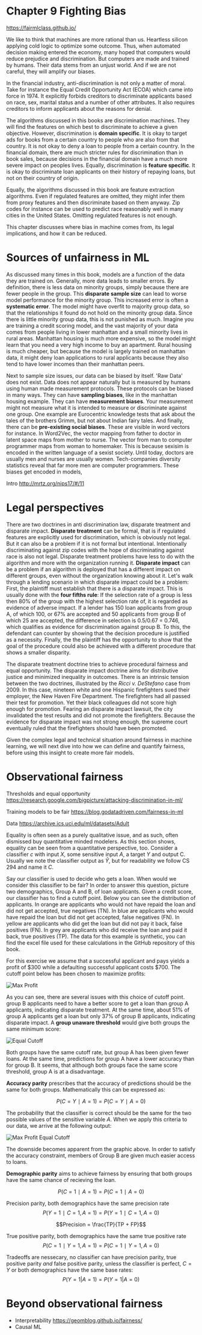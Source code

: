 # Chapter 9 Fighting Bias

https://fairmlclass.github.io/

We like to think that machines are more rational than us. Heartless silicon applying cold logic to optimize some outcome. Thus, when automated decision making entered the economy, many hoped that computers would reduce prejudice and discrimination. But computers are made and trained by humans. Their data stems from an unjust world. And if we are not careful, they will amplify our biases.

In the financial industry, anti-discrimination is not only a matter of moral. Take for instance the Equal Credit Opportunity Act (ECOA) which came into force in 1974. It explicitly forbids creditors to discriminate applicants based on race, sex, marital status and a number of other attributes. It also requires creditors to inform applicants about the reasons for denial. 

The algorithms discussed in this books are discrimination machines. They will find the features on which best to discriminate to achieve a given objective. However, discrimination is **domain specific**. It is okay to target ads for books from a certain country to people who are also from that country. It is not okay to deny a loan to people from a certain country. In the financial domain, there are much stricter rules for discrimination than in book sales, because decisions in the financial domain have a much more severe impact on peoples lives. Equally, discrimination is **feature specific**. It is okay to discriminate loan applicants on their history of repaying loans, but not on their country of origin.

Equally, the algorithms discussed in this book are feature extraction algorithms. Even if regulated features are omitted, they might infer them from proxy features and then discriminate based on them anyway. Zip codes for instance can be used to predict race reasonably well in many cities in the United States. Omitting regulated features is not enough.

This chapter discusses where bias in machine comes from, its legal implications, and how it can be reduced.

# Sources of unfairness in ML

As discussed many times in this book, models are a function of the data they are trained on. Generally, more data leads to smaller errors. By definition, there is less data on minority groups, simply because there are fewer people in the group. This **disparate sample size** can lead to worse model performance for the minority group. This increased error is often a **systematic error**. The model might have overfit to majority group data, so that the relationships it found do not hold on the minority group data. Since there is little minority group data, this is not punished as much. Imagine you are training a credit scoring model, and the vast majority of your data comes from people living in lower manhattan and a small minority lives in rural areas. Manhattan housing is much more expensive, so the model might learn that you need a very high income to buy an apartment. Rural housing is much cheaper, but because the model is largely trained on manhattan data, it might deny loan applications to rural applicants because they also tend to have lower incomes than their manhattan peers.

Next to sample size issues, our data can be biased by itself. 'Raw Data' does not exist. Data does not appear naturally but is measured by humans using human made measurement protocols. These protocols can be biased in many ways. They can have **sampling biases**, like in the manhattan housing example. They can have **measurement biases**. Your measurement might not measure what it is intended to measure or discriminate against one group. One example are Eurocentric knowledge tests that ask about the tales of the brothers Grimm, but not about Indian fairy tales. And finally, there can be **pre-existing social biases**. These are visible in word vectors for instance. In Word2Vec, the vector mapping from father to doctor in latent space maps from mother to nurse. The vector from man to computer programmer maps from woman to homemaker. This is because sexisim is encoded in the written language of a sexist society. Until today, doctors are usually men and nurses are usually women. Tech-companies diversity statistics reveal that far more men are computer programmers. These biases get encoded in models, 

Intro
http://mrtz.org/nips17/#/11

# Legal perspectives
There are two doctrines in anti discrimination law, disparate treatment and disparate impact. **Disparate treatment** can be formal, that is if regulated features are explicitly used for discrimination, which is obviously not legal. But it can also be a problem if it is not formal but intentional. Intentionally discriminating against zip codes with the hope of discriminating against race is also not legal. Disparate treatment problems have less to do with the algorithm and more with the organization running it. **Disparate impact** can be a problem if an algorithm is deployed that has a different impact on different groups, even without the organization knowing about it. Let's walk through a lending scenario in which disparate impact could be a problem: First, the plaintiff must establish that there is a disparate impact. This is usually done with the **four fifths rule**: If the selection rate of a group is less then 80% of the group with the highest selection rate of, it is regarded as evidence of adverse impact. If a lender has 150 loan applicants from group A, of which 100, or 67% are accepted and 50 applicants from group B of which 25 are accepted, the difference in selection is 0.5/0.67 = 0.746, which qualifies as evidence for discrimination against group B. To this, the defendant can counter by showing that the decision procedure is justified as a necessity. Finally, the the plaintiff has the opportunity to show that the goal of the procedure could also be achieved with a different procedure that shows a smaller disparity.

The disparate treatment doctrine tries to achieve procedural fairness and equal opportunity. The disparate impact doctrine aims for distributive justice and minimized inequality in outcomes. There is an intrinsic tension between the two doctrines, illustrated by the *Ricci v. DeStefano* case from 2009. In this case, nineteen white and one Hispanic firefighters sued their employer, the New Haven Fire Department. The firefighters had all passed their test for promotion. Yet their black colleagues did not score high enough for promotion. Fearing an disparate impact lawsuit, the city invalidated the test results and did not promote the firefighters. Because the evidence for disparate impact was not strong enough, the supreme court eventually ruled that the firefighters should have been promoted.

Given the complex legal and technical situation around fairness in machine learning, we will next dive into how we can define and quantify fairness, before using this insight to create more fair models.

# Observational fairness

Thresholds and equal opportunity
https://research.google.com/bigpicture/attacking-discrimination-in-ml/

Training models to be fair
https://blog.godatadriven.com/fairness-in-ml

Data 
https://archive.ics.uci.edu/ml/datasets/Adult

Equality is often seen as a purely qualitative issue, and as such, often dismissed buy quantitative minded modelers. As this section shows, equality can be seen from a quantitative perspective, too. 
Consider a classifier $c$ with input $X$, some sensitive input $A$, a target $Y$ and output C. Usually we note the classifier output as $\hat{Y}$, but for readability we follow CS 294 and name it $C$.

Say our classifier is used to decide who gets a loan. When would we consider this classifier to be fair? In order to answer this question, picture two demographics, Group A and B, of loan applicants. Given a credit score, our classifier has to find a cutoff point. Below you can see the distribution of applicants. In orange are applicants who would not have repaid the loan and did not get accepted, true negatives (TN). In blue are applicants who would have repaid the loan but did not get accepted, false negatives (FN). In yellow are applicants who did get the loan but did not pay it back, false positives (FN). In grey are applicants who did receive the loan and paid it back, true positives (TP). The data for this example is synthetic, you can find the excel file used for these calculations in the GitHub repository of this book.

For this exercise we assume that a successful applicant and pays yields a profit of \$300 while a defaulting successful applicant costs \$700. The cutoff point below has been chosen to maximize profits:

![Max Profit](./assets/max_profit.png)

As you can see, there are several issues with this choice of cutoff point. group B applicants need to have a better score to get a loan than group A applicants, indicating disparate treatment. At the same time, about 51% of group A applicants get a loan but only 37% of group B applicants, indicating disparate impact. A **group unaware threshold** would give both groups the same minimum score:

![Equal Cutoff](./assets/equal_cutoff.png)

Both groups have the same cutoff rate, but group A has been given fewer loans. At the same time, predictions for group A have a lower accuracy than for group B. It seems, that although both groups face the same score threshold, group A is at a disadvantage.

**Accuracy parity** prescribes that the accuracy of predictions should be the same for both groups. Mathematically this can be expressed as:

$$P(C=Y∣A=1)=P(C=Y∣A=0)$$

The probability that the classifier is correct should be the same for the two possible values of the sensitive variable $A$. When we apply this criteria to our data, we arrive at the following output:

![Max Profit Equal Cutoff](./assets/equal_acc.png)

The downside becomes apparent from the graphic above. In order to satisfy the accuracy constraint, members of Group B are given much easier access to loans. 


**Demographic parity** aims to achieve fairness by ensuring that both groups have the same chance of recieving the loan.


$$P(C=1∣A=1)=P(C=1∣A=0)$$

Precision parity, both demographics have the same precision rate
$$P(Y=1∣C=1,A=1)=P(Y=1∣C=1,A=0)$$

$$Precision = \frac{TP}{TP + FP}$$

True positive parity, both demographics have the same true positive rate 
$$P(C=1∣Y=1,A=1)=P(C=1∣Y=1,A=0)$$

Tradeoffs are nessecary, no classifier can have precision parity, true positive parity _and_ false positive parity, unless the classifier is perfect, $C=Y$ or both demographics have the same base rates:
$$P(Y=1|A=1)=P(Y=1|A=0)$$

# Beyond observational fairness 

- Interpretability
https://geomblog.github.io/fairness/
- Causal ML
